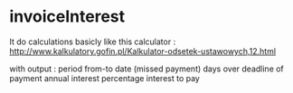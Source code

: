 # invoiceInterest

It do calculations basicly like this calculator : http://www.kalkulatory.gofin.pl/Kalkulator-odsetek-ustawowych,12.html

with output :
period from-to date (missed payment)
days over deadline of payment
annual interest percentage
interest to pay
